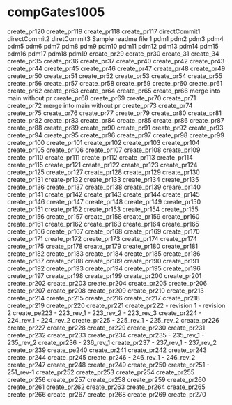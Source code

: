 # compGates1005
create_pr120
create_pr119
create_pr118
create_pr117
directCommit1
directCommit2
diretCommit3
Sample readme file
1
pdm1
pdm2
pdm3
pdm4
pdm5
pdm6
pdm7
pdm8
pdm9
pdm10
pdm11
pdm12
pdm13
pdm14
pdm15
pdm16
pdm17
pdm18
pdm19
create_pr29
cerate_pr30
create_31
create_34
create_pr35
create_pr36
create_pr37
create_pr40
create_pr42
create_pr43
create_pr44
create_pr45
create_pr46
create_pr47
create_pr48
create_pr49
create_pr50
create_pr51
create_pr52
create_pr53
create_pr54
create_pr55
create_pr56
create_pr57
create_pr58
create_pr59
create_pr60
create_pr61
create_pr62
create_pr63
create_pr64
create_pr65
create_pr66
merge into main without pr
create_pr68
create_pr69
create_pr70
create_pr71
create_pr72
merge into main without pr
create_pr73
create_pr74
create_pr75
create_pr76
create_pr77
create_pr79
create_pr80
create_pr81
create_pr82
create_pr83
create_pr84
create_pr85
create_pr86
create_pr87
create_pr88
create_pr89
create_pr90
create_pr91
create_pr92
create_pr93
create_pr94
create_pr95
create_pr96
create_pr97
create_pr98
create_pr99
create_pr100
create_pr101
create_pr102
create_pr103
create_pr104
create_pr105
create_pr106
create_pr107
create_pr108
create_pr109
create_pr110
create_pr111
create_pr112
create_pr113
create_pr114
create_pr115
create_pr121
create_pr122
create_pr123
create_pr124
create_pr125
create_pr127
create_pr128
create_pr129
create_pr130
create_pr131
create-pr132
create_pr133
create_pr134
create_pr135
create_pr136
create_pr137
create_pr138
create_pr139
creare_pr140
create_pr141
create_pr142
create_pr143
create_pr144
create_pr145
create_pr146
create_pr147
create_pr148
create_pr149
create_pr150
create_pr151
create_pr152
create_pr153
create_pr154
create_pr155
create_pr156
create_pr157
create_pr158
create_pr159
create_pr160
create_pr161
create_pr162
create_pr163
create_pr164
create_pr165
create_pr166
create_pr167
create_pr168
create_pr169
create_pr170
create_pr171
create_pr172
create_pr173
create_pr174
create_pr174
create_pr175
create_pr178
create_pr179
create_pr180
create_pr181
create_pr182
create_pr183
create_pr184
create_pr185
create_pr186
create_pr187
create_pr188
create_pr189
create_pr190
create_pr191
create_pr192
create_pr193
create_pr194
create_pr195
create_pr196
create_pr197
create_pr198
create_pr199
create_pr200
create_pr201
create_pr202
create_pr203
create_pr204
create_pr205
create_pr206
create_pr207
create_pr208
create_pr209
create_pr210
create_pr213
create_pr214
create_pr215
create_pr216
create_pr217
create_pr218
create_pr219
create_pr220
create_pr221
create_pr222 - revision 1 - revision 2
create_pe223 - 223_rev_1 - 223_rev_2 - 223_rev_3
create_pr224 - 224_rev_1 - 224_rev_2
create_pr225 - 225_rev_1 - 225_rev_2
create_pr226
create_pr227
create_pr228
create_pr229
create_pr230
create_pr231
create_pr232
create_pr233
create_pr234
create_pr235 - 235_rev_1 - 235_rev_2
create_pr236 - 236_rev_1
create_pr237 - 237_rev_1 - 237_rev_2
create_pr239
create_pe240
create_pr241
create_pr242
create_pr243
create_pr244
create_pr245
create_pr246 - 246_rev_1 - 246_rev_2
create_pr247
create_pr248
create_pr249
create_pr250
create_pr251 - 251_rev-1
create_pr252
create_pr253
create_pr254
create_pr255
create_pr256
create_pr257
create_pr258
create_pr259
create_pr260
create_pr261
create_pr262
create_pr263
create_pr264
create_pr265
create_pr266
create_pr267
create_pr268
create_pr269
create_pr270
